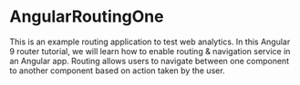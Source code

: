 # AngularRoutingOne
This is an example routing application to test web analytics.
In this Angular 9 router tutorial, we will learn how to enable routing & navigation service in an Angular app. Routing allows users to navigate between one component to another component based on action taken by the user.

